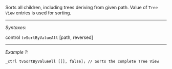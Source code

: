 Sorts all children, including trees deriving from given path.  Value of `Tree View` entries is used for sorting.


---
*Syntaxes:*

control `tvSortByValueAll` [path, reversed]

---
*Example 1:*

```sqf
_ctrl tvSortByValueAll [[], false]; // Sorts the complete Tree View
```
